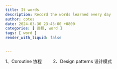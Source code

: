 ```yaml
---
title: It words
description: Record the words learned every day
author: cotes
date: 2024-03-30 23:45:00 +0800
categories: [ 远程, word ]
tags: [ word ]
render_with_liquid: false


---
```

1、Coroutine 协程  &emsp;&emsp;  2、Design patterns 设计模式 
